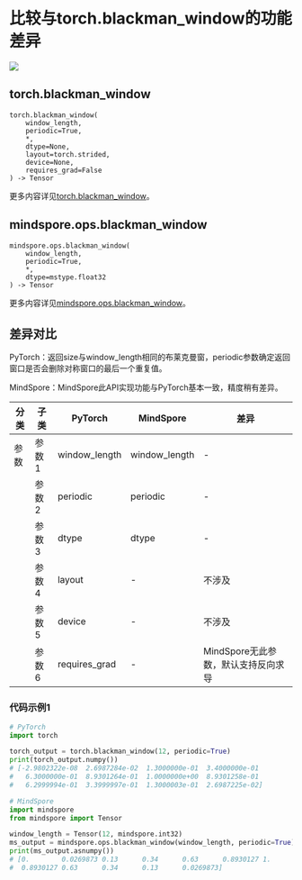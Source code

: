 # 比较与torch.blackman_window的功能差异

<a href="https://gitee.com/mindspore/docs/blob/master/docs/mindspore/source_zh_cn/note/api_mapping/pytorch_diff/blackman_window.md" target="_blank"><img src="https://mindspore-website.obs.cn-north-4.myhuaweicloud.com/website-images/master/resource/_static/logo_source.png"></a>

## torch.blackman_window

```text
torch.blackman_window(
    window_length,
    periodic=True,
    *,
    dtype=None,
    layout=torch.strided,
    device=None,
    requires_grad=False
) -> Tensor
```

更多内容详见[torch.blackman_window](https://pytorch.org/docs/1.8.1/generated/torch.blackman_window.html)。

## mindspore.ops.blackman_window

```text
mindspore.ops.blackman_window(
    window_length,
    periodic=True,
    *,
    dtype=mstype.float32
) -> Tensor
```

更多内容详见[mindspore.ops.blackman_window](https://mindspore.cn/docs/zh-CN/master/api_python/ops/mindspore.ops.blackman_window.html)。

## 差异对比

PyTorch：返回size与window_length相同的布莱克曼窗，periodic参数确定返回窗口是否会删除对称窗口的最后一个重复值。

MindSpore：MindSpore此API实现功能与PyTorch基本一致，精度稍有差异。

| 分类 | 子类 |PyTorch | MindSpore | 差异 |
| --- | --- | --- | --- |---|
| 参数 | 参数1 |window_length | window_length | - |
| | 参数2 | periodic | periodic | - |
|  | 参数3 | dtype        | dtype | - |
| | 参数4 | layout | - | 不涉及 |
| | 参数5 | device | - | 不涉及 |
| | 参数6 | requires_grad | - | MindSpore无此参数，默认支持反向求导 |

### 代码示例1

```python
# PyTorch
import torch

torch_output = torch.blackman_window(12, periodic=True)
print(torch_output.numpy())
# [-2.9802322e-08  2.6987284e-02  1.3000000e-01  3.4000000e-01
#   6.3000000e-01  8.9301264e-01  1.0000000e+00  8.9301258e-01
#   6.2999994e-01  3.3999997e-01  1.3000003e-01  2.6987225e-02]

# MindSpore
import mindspore
from mindspore import Tensor

window_length = Tensor(12, mindspore.int32)
ms_output = mindspore.ops.blackman_window(window_length, periodic=True)
print(ms_output.asnumpy())
# [0.        0.0269873 0.13      0.34      0.63      0.8930127 1.
#  0.8930127 0.63      0.34      0.13      0.0269873]
```

